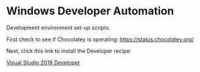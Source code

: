# Windows Developer Automation
Development environment set-up scripts.

First check to see if Chocolatey is operating: https://status.chocolatey.org/

Next, click this link to install the Developer recipe:

[Visual Studio 2019 Developer](http://boxstarter.org/package/url?https://raw.githubusercontent.com/AddedInnovation/developer-setup/master/dev.ps1)
